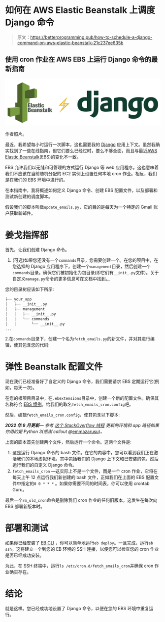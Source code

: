 # 如何在 AWS Elastic Beanstalk 上调度 Django 命令

> 原文：<https://betterprogramming.pub/how-to-schedule-a-django-command-on-aws-elastic-beanstalk-21c237ee635b>

## 使用 cron 作业在 AWS EBS 上运行 Django 命令的最新指南

![](img/4d398cae885fe5d3c6586966a6cd9d79.png)

作者照片。

最近，我希望每小时运行一次脚本，这也需要我的 [Django](https://www.djangoproject.com/) 应用上下文。虽然我确实找到了一些在线指南，但它们要么已经过时，要么不够全面，而且与最近[AWS Elastic Beanstalk](https://aws.amazon.com/elasticbeanstalk/)(EBS)的变化不一致。

EBS 允许我们以无缝和可管理的方式运行 Django 等 web 应用程序。这也意味着我们不应该在当前随机分配的 EC2 实例上设置任何本地 cron 作业。相反，我们是在我们的 EBS 环境中进行的。

在本指南中，我将概述如何定义 Django 命令、创建 EBS 配置文件，以及部署和测试新创建的调度脚本。

假设我们的脚本叫做`update_emails.py`，它的目的是每天为一个特定的 Gmail 账户获取新邮件。

# 姜戈指挥部

首先，让我们创建 Django 命令。

1.  (可选)如果您还没有一个`commands`目录，您需要创建一个。在您的项目中，在您选择的 Django 应用程序下，创建一个`management`目录，然后创建一个`commands`目录。确保它们被初始化为包目录(即它们有`__init_.py`文件)。关于自定义`manage.py`命令的更多信息可在文档中找到[。](https://docs.djangoproject.com/en/3.1/howto/custom-management-commands/)

您的目录树应该如下所示:

```
├── your_app
│   ├── __init__.py
│   ├── management
│   │   ├── __init__.py
│   │   └── commands
│   │       └── __init__.py
...
```

2.在`commands`目录下，创建一个名为`fetch_emails.py`的新文件，并对其进行编辑，使其包含您的代码:

# 弹性 Beanstalk 配置文件

现在我们已经准备好了自定义的 Django 命令，我们需要请求 EBS 定期运行它(例如，每天一次)。

在您的根项目目录中，在`.ebextensions`目录中，创建一个新的配置文件。确保其名称符合 [EBS 惯例](https://docs.aws.amazon.com/elasticbeanstalk/latest/dg/ebextensions.html)。给我们的取名`fetch_emails_cron.config`吧。

然后，编辑`fetch_emails_cron.config`，使其包含以下脚本:

***2022 年 9 月更新—*** *参考* [*这个 StackOverflow 线程*](https://stackoverflow.com/questions/19997343/run-manage-py-from-aws-eb-linux-instance/64599849#64599849) *更新的环境和 app 路径如果你用的是 Python 3(感谢 callout @*[emmazarusu](https://medium.com/@littleoduozu?source=user_profile-------------------------------------))*。*

上面的脚本首先创建两个文件，然后运行一个命令。这两个文件是:

1.  这是运行 Django 命令的 bash 文件。在它的内容中，您可以看到我们正在激活我们的本地虚拟环境，其中包括我们的 Django 上下文和已安装的包，然后运行我们的自定义 Django 命令。
2.  `fetch_emails_cron` —这实际上不是一个文件，而是一个 cron 作业，它将在每天上午 12 点运行我们新创建的 bash 文件，正如我们在上面的 EBS 配置文件中指定的`0 0 * * *` 。如果你需要不同的时间表，你可以使用 crontab Guru。

最后一个`rm_old_cron`命令是删除我们 cron 作业的任何旧版本，这发生在每次向 EBS 部署新版本时。

# 部署和测试

如果你已经安装了 [EB CLI](https://docs.aws.amazon.com/elasticbeanstalk/latest/dg/eb-cli3.html) ，你可以简单地运行`eb deploy`。一旦完成，运行`eb ssh`。这将建立一个到您的 EB 环境的 SSH 连接，以便您可以检查您的 cron 作业是否已经成功安装。

为此，在 SSH 终端中，运行`ls /etc/cron.d/fetch_emails_cron`并确保 cron 作业确实存在。

# 结论

就是这样。您已经成功地设置了 Django 命令，以便在您的 EBS 环境中重复运行。